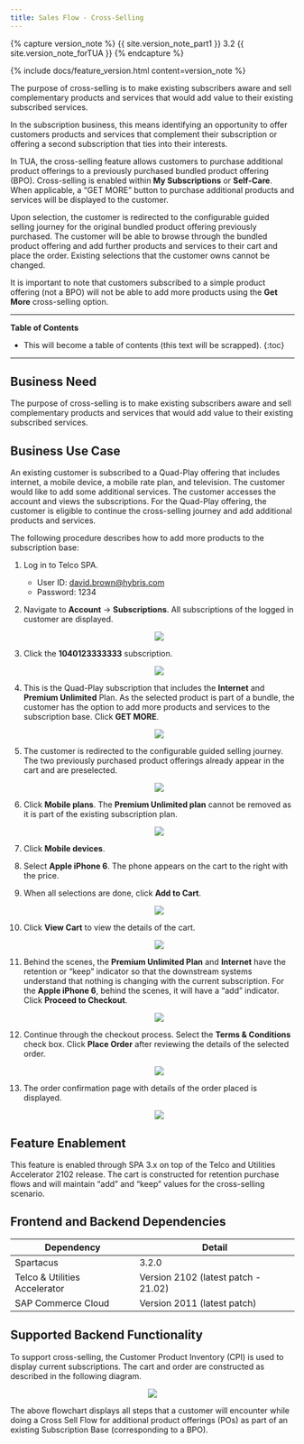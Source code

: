 ```yaml
---
title: Sales Flow - Cross-Selling
---
```


{% capture version_note %}
{{ site.version_note_part1 }} 3.2 {{ site.version_note_forTUA }}
{% endcapture %}

{% include docs/feature_version.html content=version_note %}

The purpose of cross-selling is to make existing subscribers aware and sell complementary products and services that would add value to their existing subscribed services.

In the subscription business, this means identifying an opportunity to offer customers products and services that complement their subscription or offering a second subscription that ties into their interests. 

In TUA, the cross-selling feature allows customers to purchase additional product offerings to a previously purchased bundled product offering (BPO).  Cross-selling is enabled within **My Subscriptions** or **Self-Care**. When applicable, a “GET MORE” button to purchase additional products and services will be displayed to the customer.  

Upon selection, the customer is redirected to the configurable guided selling journey for the original bundled product offering previously purchased. The customer will be able to browse through the bundled product offering and add further products and services to their cart and place the order. Existing selections that the customer owns cannot be changed. 

It is important to note that customers subscribed to a simple product offering (not a BPO) will not be able to add more products using the **Get More** cross-selling option.

***

**Table of Contents**

- This will become a table of contents (this text will be scrapped).
{:toc}

***

## Business Need

The purpose of cross-selling is to make existing subscribers aware and sell complementary products and services that would add value to their existing subscribed services.

## Business Use Case

An existing customer is subscribed to a Quad-Play offering that includes internet, a mobile device, a mobile rate plan, and television. The customer would like to add some additional services. The customer accesses the account and views the subscriptions. For the Quad-Play offering, the customer is eligible to continue the cross-selling journey and add additional products and services. 

The following procedure describes how to add more products to the subscription base:

1. Log in to Telco SPA.
    -   User ID: david.brown@hybris.com
    -   Password: 1234

1. Navigate to **Account** -> **Subscriptions**. All subscriptions of the logged in customer are displayed.

    <p align="center"><img src="{{ site.baseurl }}/assets/images/telco/navigation-subscriptions-menu.png"></p>
    
1. Click the **1040123333333** subscription. 

    <p align="center"><img src="{{ site.baseurl }}/assets/images/telco/subscription-list.png"></p>

1.  This is the Quad-Play subscription that includes the **Internet** and **Premium Unlimited** Plan. As the selected product is part of a bundle, the customer has the option to add more products and services to the subscription base. Click **GET MORE**.

    <p align="center"><img src="{{ site.baseurl }}/assets/images/telco/get-more.png"></p>

1.  The customer is redirected to the configurable guided selling journey.  The two previously purchased product offerings already appear in the cart and are preselected. 

    <p align="center"><img src="{{ site.baseurl }}/assets/images/telco/cgs-two-prod-added.png"></p>

1. Click **Mobile plans**. The **Premium Unlimited plan** cannot be removed as it is part of the existing subscription plan. 

    <p align="center"><img src="{{ site.baseurl }}/assets/images/telco/mobile-plans.png"></p>

1. Click **Mobile devices**.

1. Select **Apple iPhone 6**. The phone appears on the cart to the right with the price.

1. When all selections are done, click **Add to Cart**.

    <p align="center"><img src="{{ site.baseurl }}/assets/images/telco/add-to-cart.png"></p>

1. Click **View Cart** to view the details of the cart.

    <p align="center"><img src="{{ site.baseurl }}/assets/images/telco/view-to-cart.png"></p>

1.  Behind the scenes, the **Premium Unlimited Plan** and **Internet** have the retention or “keep” indicator so that the downstream systems understand that nothing is changing with the current subscription. For the **Apple iPhone 6**, behind the scenes, it will have a “add” indicator. Click **Proceed to Checkout**.

    <p align="center"><img src="{{ site.baseurl }}/assets/images/telco/view-cart-details.png"></p>
 
1. Continue through the checkout process. Select the **Terms & Conditions** check box. Click **Place Order** after reviewing the details of the selected order. 

    <p align="center"><img src="{{ site.baseurl }}/assets/images/telco/place-order.png"></p>

1. The order confirmation page with details of the order placed is displayed.

    <p align="center"><img src="{{ site.baseurl }}/assets/images/telco/order-confirmation-page.png"></p>

## Feature Enablement

This feature is enabled through SPA 3.x on top of the Telco and Utilities Accelerator 2102 release. The cart is constructed for retention purchase flows and will maintain “add” and “keep” values for the cross-selling scenario.

## Frontend and Backend Dependencies

| Dependency                                	| Detail                                                 	|
|--------------------------------------------	|--------------------------------------------------------	|
| Spartacus                                     	| 3.2.0                                          	|
| Telco & Utilities Accelerator	             	| Version 2102 (latest patch - 21.02)            	|
| SAP Commerce Cloud 	| Version 2011 (latest patch) 	|

## Supported Backend Functionality

To support cross-selling, the Customer Product Inventory (CPI) is used to display current subscriptions. The cart and order are constructed as described in the following diagram.

<p align="center"><img src="{{ site.baseurl }}/assets/images/telco/cart-order-construction-flow.png"></p>

The above flowchart displays all steps that a customer will encounter while doing a Cross Sell Flow for additional product offerings (POs) as part of an existing Subscription Base (corresponding to a BPO).


